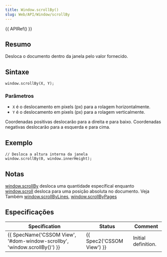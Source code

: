 ```yaml
---
title: Window.scrollBy()
slug: Web/API/Window/scrollBy
---
```


{{ APIRef() }}

## Resumo

Desloca o documento dentro da janela pelo valor fornecido.

## Sintaxe

```
window.scrollBy(X, Y);
```

### Parâmetros

- `X` é o deslocamento em pixels (px) para a rolagem horizontalmente.
- `Y` é o deslocamento em pixels (px) para a rolagem verticalmente.

Coordenadas positivas deslocarão para a direita e para baixo. Coordenadas negativas deslocarão para a esquerda e para cima.

## Exemplo

```
// Desloca a altura interna da janela
window.scrollBy(0, window.innerHeight);
```

## Notas

[window.scrollBy](/pt-BR/docs/DOM/Window.scrollBy) desloca uma quantidade específical enquanto [window.scroll](/pt-BR/docs/DOM/Window.scroll) desloca para uma posição absoluta no documento. Veja Também [window.scrollByLines](/pt-BR/docs/DOM/Window.scrollByLines), [window.scrollByPages](/pt-BR/docs/DOM/Window.scrollByPages)

## Especificações

| Specification                                                                                    | Status                           | Comment             |
| ------------------------------------------------------------------------------------------------ | -------------------------------- | ------------------- |
| {{ SpecName('CSSOM View', '#dom-window-scrollby', 'window.scrollBy()') }} | {{ Spec2('CSSOM View') }} | Initial definition. |
